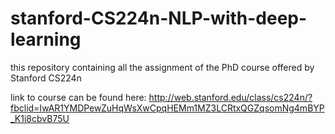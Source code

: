 # stanford-CS224n-NLP-with-deep-learning
this repository  containing all the assignment of the PhD course offered by Stanford CS224n

link to course can be found here: http://web.stanford.edu/class/cs224n/?fbclid=IwAR1YMDPewZuHqWsXwCpqHEMm1MZ3LCRtxQGZqsomNg4mBYP_K1i8cbvB75U
